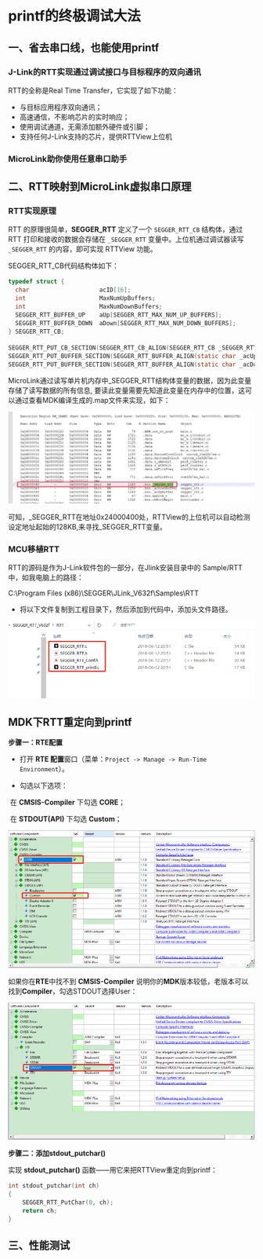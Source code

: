 # printf的终极调试大法



## 一、省去串口线，也能使用printf





### **J-Link**的**RTT**实现通过调试接口与目标程序的双向通讯

RTT的全称是Real Time Transfer，它实现了如下功能：

- 与目标应用程序双向通讯；
- 高速通信，不影响芯片的实时响应；
- 使用调试通道，无需添加额外硬件或引脚；
- 支持任何J-Link支持的芯片，提供RTTView上位机

### MicroLink助你使用任意串口助手



## 二、RTT映射到MicroLink虚拟串口原理

### RTT实现原理

RTT 的原理很简单，**SEGGER_RTT** 定义了一个 `SEGGER_RTT_CB` 结构体，通过 RTT 打印和接收的数据会存储在 `_SEGGER_RTT` 变量中。上位机通过调试器读写 `_SEGGER_RTT` 的内容，即可实现 RTTView 功能。

SEGGER_RTT_CB代码结构体如下：

```c
typedef struct {
  char                    acID[16];                                 
  int                     MaxNumUpBuffers;                          
  int                     MaxNumDownBuffers;                       
  SEGGER_RTT_BUFFER_UP    aUp[SEGGER_RTT_MAX_NUM_UP_BUFFERS];     
  SEGGER_RTT_BUFFER_DOWN  aDown[SEGGER_RTT_MAX_NUM_DOWN_BUFFERS];
} SEGGER_RTT_CB;

SEGGER_RTT_PUT_CB_SECTION(SEGGER_RTT_CB_ALIGN(SEGGER_RTT_CB _SEGGER_RTT));
SEGGER_RTT_PUT_BUFFER_SECTION(SEGGER_RTT_BUFFER_ALIGN(static char _acUpBuffer  [BUFFER_SIZE_UP]));
SEGGER_RTT_PUT_BUFFER_SECTION(SEGGER_RTT_BUFFER_ALIGN(static char _acDownBuffer[BUFFER_SIZE_DOWN]));

```

MicroLink通过读写单片机内存中\_SEGGER_RTT结构体变量的数据，因为此变量存储了读写数据的所有信息,
要读此变量需要先知道此变量在内存中的位置，这可以通过查看MDK编译生成的.map文件来实现，如下：

![RTT_MAP](../.././images/microlink/RTT_MAP.png)

可知，\_SEGGER_RTT在地址0x24000400处，RTTView的上位机可以自动检测设定地址起始的128KB,来寻找\_SEGGER_RTT变量。



### MCU移植RTT

RTT的源码是作为J-Link软件包的一部分，在Jlink安装目录中的 Sample/RTT中，如我电脑上的路径：

C:\Program Files (x86)\SEGGER\JLink_V632f\Samples\RTT

- 将以下文件复制到工程目录下，然后添加到代码中，添加头文件路径。

![rtt_code](../.././images/microlink/rtt_code.jpg)





## MDK下RTT重定向到printf

**步骤一：RTE配置**

- 打开 **RTE 配置**窗口（菜单：`Project -> Manage -> Run-Time Environment`）。

- 勾选以下选项：

​           在 **CMSIS-Compiler** 下勾选 **CORE**；

​           在 **STDOUT(API)** 下勾选 **Custom**；

![EventRE](../.././images/microlink/EventRE.png)



如果你在**RTE**中找不到 **CMSIS-Compiler** 说明你的**MDK**版本较低，老版本可以找到**Compiler**，勾选STDOUT选择User：

![EventRE1](../.././images/microlink/EventRE1.png)

**步骤二：添加stdout_putchar()**

实现 **stdout_putchar()** 函数——用它来把RTTView重定向到printf：

```c
int stdout_putchar(int ch)
{
	SEGGER_RTT_PutChar(0, ch);
    return ch;
}
```



## 三、性能测试



